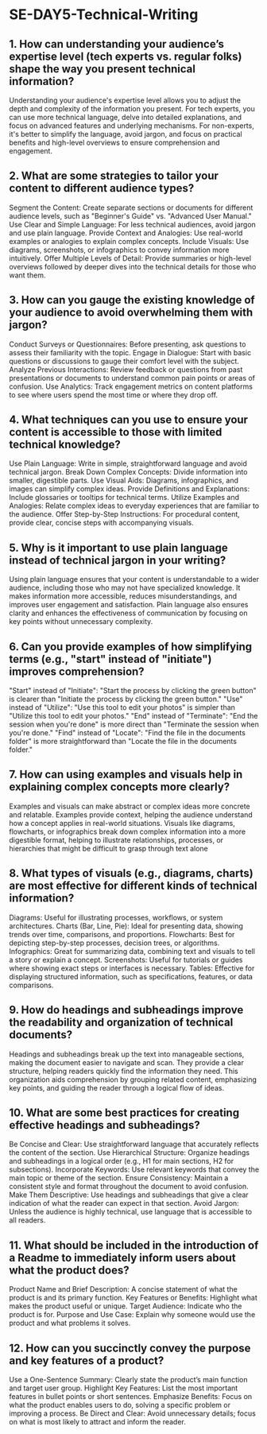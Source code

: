 # SE-DAY5-Technical-Writing
## 1. How can understanding your audience’s expertise level (tech experts vs. regular folks) shape the way you present technical information?
Understanding your audience's expertise level allows you to adjust the depth and complexity of the information you present. For tech experts, you can use more technical language, delve into detailed explanations, and focus on advanced features and underlying mechanisms. For non-experts, it's better to simplify the language, avoid jargon, and focus on practical benefits and high-level overviews to ensure comprehension and engagement.
## 2. What are some strategies to tailor your content to different audience types?
Segment the Content: Create separate sections or documents for different audience levels, such as "Beginner's Guide" vs. "Advanced User Manual."
Use Clear and Simple Language: For less technical audiences, avoid jargon and use plain language.
Provide Context and Analogies: Use real-world examples or analogies to explain complex concepts.
Include Visuals: Use diagrams, screenshots, or infographics to convey information more intuitively.
Offer Multiple Levels of Detail: Provide summaries or high-level overviews followed by deeper dives into the technical details for those who want them.
## 3. How can you gauge the existing knowledge of your audience to avoid overwhelming them with jargon?
Conduct Surveys or Questionnaires: Before presenting, ask questions to assess their familiarity with the topic.
Engage in Dialogue: Start with basic questions or discussions to gauge their comfort level with the subject.
Analyze Previous Interactions: Review feedback or questions from past presentations or documents to understand common pain points or areas of confusion.
Use Analytics: Track engagement metrics on content platforms to see where users spend the most time or where they drop off.
## 4. What techniques can you use to ensure your content is accessible to those with limited technical knowledge?
Use Plain Language: Write in simple, straightforward language and avoid technical jargon.
Break Down Complex Concepts: Divide information into smaller, digestible parts.
Use Visual Aids: Diagrams, infographics, and images can simplify complex ideas.
Provide Definitions and Explanations: Include glossaries or tooltips for technical terms.
Utilize Examples and Analogies: Relate complex ideas to everyday experiences that are familiar to the audience.
Offer Step-by-Step Instructions: For procedural content, provide clear, concise steps with accompanying visuals.
## 5. Why is it important to use plain language instead of technical jargon in your writing?
Using plain language ensures that your content is understandable to a wider audience, including those who may not have specialized knowledge. It makes information more accessible, reduces misunderstandings, and improves user engagement and satisfaction. Plain language also ensures clarity and enhances the effectiveness of communication by focusing on key points without unnecessary complexity.
## 6. Can you provide examples of how simplifying terms (e.g., "start" instead of "initiate") improves comprehension?
"Start" instead of "Initiate": "Start the process by clicking the green button" is clearer than "Initiate the process by clicking the green button."
"Use" instead of "Utilize": "Use this tool to edit your photos" is simpler than "Utilize this tool to edit your photos."
"End" instead of "Terminate": "End the session when you're done" is more direct than "Terminate the session when you're done."
"Find" instead of "Locate": "Find the file in the documents folder" is more straightforward than "Locate the file in the documents folder."
## 7. How can using examples and visuals help in explaining complex concepts more clearly?
Examples and visuals can make abstract or complex ideas more concrete and relatable. Examples provide context, helping the audience understand how a concept applies in real-world situations. Visuals like diagrams, flowcharts, or infographics break down complex information into a more digestible format, helping to illustrate relationships, processes, or hierarchies that might be difficult to grasp through text alone
## 8. What types of visuals (e.g., diagrams, charts) are most effective for different kinds of technical information?
Diagrams: Useful for illustrating processes, workflows, or system architectures.
Charts (Bar, Line, Pie): Ideal for presenting data, showing trends over time, comparisons, and proportions.
Flowcharts: Best for depicting step-by-step processes, decision trees, or algorithms.
Infographics: Great for summarizing data, combining text and visuals to tell a story or explain a concept.
Screenshots: Useful for tutorials or guides where showing exact steps or interfaces is necessary.
Tables: Effective for displaying structured information, such as specifications, features, or data comparisons.
## 9. How do headings and subheadings improve the readability and organization of technical documents?
Headings and subheadings break up the text into manageable sections, making the document easier to navigate and scan. They provide a clear structure, helping readers quickly find the information they need. This organization aids comprehension by grouping related content, emphasizing key points, and guiding the reader through a logical flow of ideas.
## 10. What are some best practices for creating effective headings and subheadings?
Be Concise and Clear: Use straightforward language that accurately reflects the content of the section.
Use Hierarchical Structure: Organize headings and subheadings in a logical order (e.g., H1 for main sections, H2 for subsections).
Incorporate Keywords: Use relevant keywords that convey the main topic or theme of the section.
Ensure Consistency: Maintain a consistent style and format throughout the document to avoid confusion.
Make Them Descriptive: Use headings and subheadings that give a clear indication of what the reader can expect in that section.
Avoid Jargon: Unless the audience is highly technical, use language that is accessible to all readers.
## 11. What should be included in the introduction of a Readme to immediately inform users about what the product does?
Product Name and Brief Description: A concise statement of what the product is and its primary function.
Key Features or Benefits: Highlight what makes the product useful or unique.
Target Audience: Indicate who the product is for.
Purpose and Use Case: Explain why someone would use the product and what problems it solves.
## 12. How can you succinctly convey the purpose and key features of a product?
Use a One-Sentence Summary: Clearly state the product’s main function and target user group.
Highlight Key Features: List the most important features in bullet points or short sentences.
Emphasize Benefits: Focus on what the product enables users to do, solving a specific problem or improving a process.
Be Direct and Clear: Avoid unnecessary details; focus on what is most likely to attract and inform the reader.
